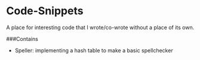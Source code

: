 # Code-Snippets
A place for interesting code that I wrote/co-wrote without a place of its own.

###Contains

- Speller: implementing a hash table to make a basic spellchecker
